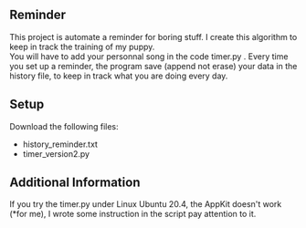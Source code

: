 ## Reminder
This project is automate a reminder for boring stuff. I create this algorithm to keep in track the training of my puppy.<br>
You will have to add your personnal song in the code timer.py . Every time you set up a reminder, the program save (append not erase) your data in the history file, to keep in track what you are doing every day.

## Setup

Download the following files:
* history_reminder.txt
* timer_version2.py

## Additional Information
If you try the timer.py under Linux Ubuntu 20.4, the AppKit doesn't work (*for me), I wrote some instruction in the script pay attention to it.
